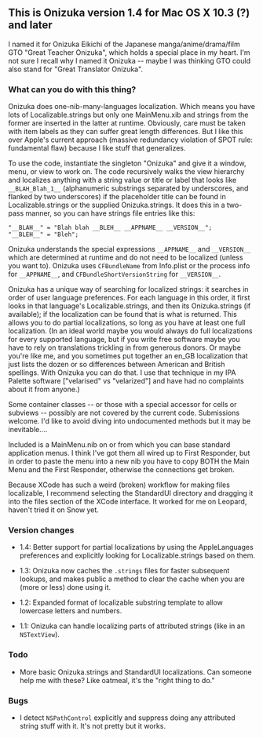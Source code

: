 ## This is Onizuka version 1.4 for Mac OS X 10.3 (?) and later

I named it for Onizuka Eikichi of the Japanese manga/anime/drama/film
GTO "Great Teacher Onizuka", which holds a special place in my heart.
I'm not sure I recall why I named it Onizuka -- maybe I was thinking GTO
could also stand for "Great Translator Onizuka".

### What can you do with this thing?

Onizuka does one-nib-many-languages localization. Which means you
have lots of Localizable.strings but only one MainMenu.xib and strings from
the former are inserted in the latter at runtime. Obviously, care must be
taken with item labels as they can suffer great length differences.
But I like this over Apple's current approach (massive redundancy violation
of SPOT rule: fundamental flaw) because I like stuff that generalizes.

To use the code, instantiate the singleton "Onizuka" and give it a window,
menu, or view to work on. The code recursively walks the view hierarchy and
localizes anything with a string value or title or label that looks like
`__BLAH_Blah_1__` (alphanumeric substrings separated by underscores,
and flanked by two underscores) if the placeholder title can be found in
Localizable.strings or the supplied Onizuka.strings.
It does this in a two-pass manner, so you can have strings file entries like
this:

  `"__BLAH__" = "Blah blah __BLEH__ __APPNAME__ __VERSION__";`  
  `"__BLEH__" = "Bleh";`  

Onizuka understands the special expressions `__APPNAME__` and `__VERSION__`
which are determined at runtime and do not need to be localized
(unless you want to).
Onizuka uses `CFBundleName` from Info.plist or the process info for
`__APPNAME__`, and `CFBundleShortVersionString` for `__VERSION__`.

Onizuka has a unique way of searching for localized strings: it searches
in order of user language preferences. For each language in this order, it
first looks in that language's Localizable.strings, and then its Onizuka.strings
(if available); if the localization can be found that is what is returned.
This allows you to do partial localizations, so long as you have at least one
full localization. (In an ideal world maybe you would always do full
localizations for every supported language, but if you write free software maybe
you have to rely on translations trickling in from generous donors. Or maybe
you're like me, and you sometimes put together an en_GB localization that just
lists the dozen or so differences between American and British spellings.
With Onizuka you can do that. I use that technique in my IPA Palette software
["velarised" vs "velarized"] and have had no complaints about it from anyone.)

Some container classes -- or those with a special accessor for cells or
subviews -- possibly are not covered by the current code. Submissions welcome.
I'd like to avoid diving into undocumented methods but it may be inevitable....

Included is a MainMenu.nib on or from which you can base standard application
menus. I think I've got them all wired up to First Responder, but in order to
paste the menu into a new nib you have to copy BOTH the Main Menu and the First
Responder, otherwise the connections get broken.

Because XCode has such a weird (broken) workflow for making files localizable,
I recommend selecting the StandardUI directory and dragging it into the files
section of the XCode interface. It worked for me on Leopard, haven't tried it on
Snow yet.

### Version changes
* 1.4: Better support for partial localizations by using the AppleLanguages
preferences and explicitly looking for Localizable.strings based on them.

* 1.3: Onizuka now caches the `.strings` files for faster subsequent lookups,
and makes public a method to clear the cache when you are (more or less) done
using it.

* 1.2: Expanded format of localizable substring template to allow lowercase letters
and numbers.

* 1.1: Onizuka can handle localizing parts of attributed strings
(like in an `NSTextView`).

### Todo

* More basic Onizuka.strings and StandardUI localizations.
Can someone help me with these? Like oatmeal, it's the "right thing to do."

### Bugs

* I detect `NSPathControl` explicitly and suppress doing any attributed string
 stuff with it. It's not pretty but it works.
